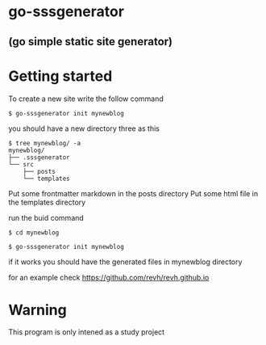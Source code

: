 # go-sssgenerator 
## (go simple static site generator)

# Getting started

To create a new site write the follow command

`$ go-sssgenerator init mynewblog`

you should have a new directory three as this

```
$ tree mynewblog/ -a
mynewblog/
├── .sssgenerator
└── src
    ├── posts
    └── templates
```

Put some frontmatter markdown in the posts directory
Put some html file in the templates directory

run the buid command

`$ cd mynewblog`

`$ go-sssgenerator init mynewblog`

if it works you should have the generated files in mynewblog directory

for an example check https://github.com/revh/revh.github.io

# Warning
This program is only intened as a study project

